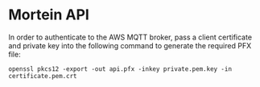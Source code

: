 # Mortein API

In order to authenticate to the AWS MQTT broker, pass a client certificate and private key into
the following command to generate the required PFX file:

```
openssl pkcs12 -export -out api.pfx -inkey private.pem.key -in certificate.pem.crt
```
